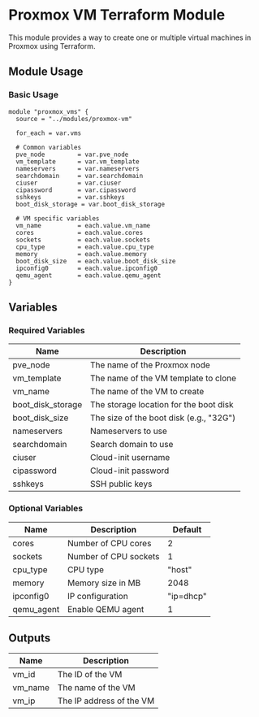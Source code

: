 # Proxmox VM Terraform Module

This module provides a way to create one or multiple virtual machines in Proxmox using Terraform.

## Module Usage

### Basic Usage

```hcl
module "proxmox_vms" {
  source = "../modules/proxmox-vm"
  
  for_each = var.vms
  
  # Common variables
  pve_node         = var.pve_node
  vm_template      = var.vm_template
  nameservers      = var.nameservers
  searchdomain     = var.searchdomain
  ciuser           = var.ciuser
  cipassword       = var.cipassword
  sshkeys          = var.sshkeys
  boot_disk_storage = var.boot_disk_storage
  
  # VM specific variables
  vm_name          = each.value.vm_name
  cores            = each.value.cores
  sockets          = each.value.sockets
  cpu_type         = each.value.cpu_type
  memory           = each.value.memory
  boot_disk_size   = each.value.boot_disk_size
  ipconfig0        = each.value.ipconfig0
  qemu_agent       = each.value.qemu_agent
}
```

## Variables

### Required Variables

| Name | Description |
|------|-------------|
| pve_node | The name of the Proxmox node |
| vm_template | The name of the VM template to clone |
| vm_name | The name of the VM to create |
| boot_disk_storage | The storage location for the boot disk |
| boot_disk_size | The size of the boot disk (e.g., "32G") |
| nameservers | Nameservers to use |
| searchdomain | Search domain to use |
| ciuser | Cloud-init username |
| cipassword | Cloud-init password |
| sshkeys | SSH public keys |

### Optional Variables

| Name | Description | Default |
|------|-------------|---------|
| cores | Number of CPU cores | 2 |
| sockets | Number of CPU sockets | 1 |
| cpu_type | CPU type | "host" |
| memory | Memory size in MB | 2048 |
| ipconfig0 | IP configuration | "ip=dhcp" |
| qemu_agent | Enable QEMU agent | 1 |

## Outputs

| Name | Description |
|------|-------------|
| vm_id | The ID of the VM |
| vm_name | The name of the VM |
| vm_ip | The IP address of the VM |
